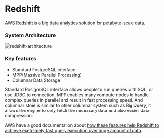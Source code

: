 # Redshift

[AWS Redshift](https://aws.amazon.com/redshift/) is a big data analytics solution for petabyte-scale data. 



### System Architecture

![redshift-architecture](/Users/haojig/repos/til/big_data/redshift-architecture.png)



### Key features

- Standard PostgreSQL interface
- MPP(Massive Parallel Processing)
- Columnar Data Storage



Standard PostgreSQL interface allows people to run queries with SQL, or use JDBC to connection. MPP enables many compute nodes to handle complex queries in parallel and result in fast processing speed. And columnar store is similar to other columnar system such as Big Query, it allows the engine to only fetch the necessary data and also easier data compression.



AWS have a good documentation about [how these features help Redshift to achieve exetremely fast query execution over huge amount of data](https://docs.aws.amazon.com/redshift/latest/dg/c_challenges_achieving_high_performance_queries.html).


